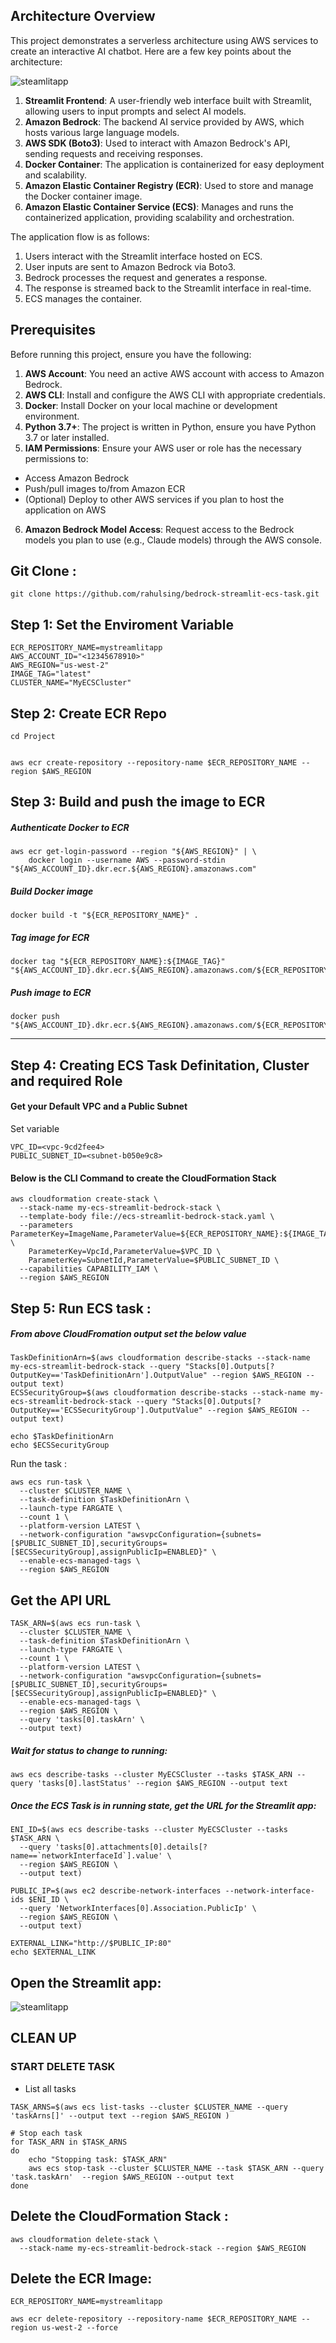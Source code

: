 

## Architecture Overview
This project demonstrates a serverless architecture using AWS services to create an interactive AI chatbot. Here are a few key points about the architecture:

![steamlitapp](https://github.com/rahulsing/bedrock-streamlit-ecs-task/blob/main/StreamlitOnECS.PNG?raw=true)

1. **Streamlit Frontend**: A user-friendly web interface built with Streamlit, allowing users to input prompts and select AI models.
2. **Amazon Bedrock**: The backend AI service provided by AWS, which hosts various large language models.
3. **AWS SDK (Boto3)**: Used to interact with Amazon Bedrock's API, sending requests and receiving responses.
4. **Docker Container**: The application is containerized for easy deployment and scalability.
5. **Amazon Elastic Container Registry (ECR)**: Used to store and manage the Docker container image.
6. **Amazon Elastic Container Service (ECS)**: Manages and runs the containerized application, providing scalability and orchestration.

The application flow is as follows:
1. Users interact with the Streamlit interface hosted on ECS.
2. User inputs are sent to Amazon Bedrock via Boto3.
3. Bedrock processes the request and generates a response.
4. The response is streamed back to the Streamlit interface in real-time.
5. ECS manages the container.

## Prerequisites

Before running this project, ensure you have the following:

1. **AWS Account**: You need an active AWS account with access to Amazon Bedrock.
2. **AWS CLI**: Install and configure the AWS CLI with appropriate credentials.
3. **Docker**: Install Docker on your local machine or development environment.
4. **Python 3.7+**: The project is written in Python, ensure you have Python 3.7 or later installed.
5. **IAM Permissions**: Ensure your AWS user or role has the necessary permissions to:
- Access Amazon Bedrock
- Push/pull images to/from Amazon ECR
- (Optional) Deploy to other AWS services if you plan to host the application on AWS
6. **Amazon Bedrock Model Access**: Request access to the Bedrock models you plan to use (e.g., Claude models) through the AWS console.

## Git Clone : 
```
git clone https://github.com/rahulsing/bedrock-streamlit-ecs-task.git
```


## Step 1: Set the Enviroment Variable
```
ECR_REPOSITORY_NAME=mystreamlitapp
AWS_ACCOUNT_ID="<12345678910>"
AWS_REGION="us-west-2"
IMAGE_TAG="latest"
CLUSTER_NAME="MyECSCluster"

```

##  Step 2: Create ECR Repo

```
cd Project


aws ecr create-repository --repository-name $ECR_REPOSITORY_NAME --region $AWS_REGION
```

##  Step 3: Build and push the image to ECR

##### Authenticate Docker to ECR
```
aws ecr get-login-password --region "${AWS_REGION}" | \
    docker login --username AWS --password-stdin "${AWS_ACCOUNT_ID}.dkr.ecr.${AWS_REGION}.amazonaws.com"
```
##### Build Docker image
```
docker build -t "${ECR_REPOSITORY_NAME}" .
```
##### Tag image for ECR
```
docker tag "${ECR_REPOSITORY_NAME}:${IMAGE_TAG}" "${AWS_ACCOUNT_ID}.dkr.ecr.${AWS_REGION}.amazonaws.com/${ECR_REPOSITORY_NAME}:${IMAGE_TAG}"
```

##### Push image to ECR
```
docker push "${AWS_ACCOUNT_ID}.dkr.ecr.${AWS_REGION}.amazonaws.com/${ECR_REPOSITORY_NAME}:${IMAGE_TAG}"
```
-------------------------


## Step 4: Creating ECS Task Definitation, Cluster and required Role
#### Get your Default VPC and a Public Subnet
Set variable 
``` 
VPC_ID=<vpc-9cd2fee4>
PUBLIC_SUBNET_ID=<subnet-b050e9c8>
```

#### Below is the CLI Command to create the CloudFormation Stack
```
aws cloudformation create-stack \
  --stack-name my-ecs-streamlit-bedrock-stack \
  --template-body file://ecs-streamlit-bedrock-stack.yaml \
  --parameters ParameterKey=ImageName,ParameterValue=${ECR_REPOSITORY_NAME}:${IMAGE_TAG} \
    ParameterKey=VpcId,ParameterValue=$VPC_ID \
    ParameterKey=SubnetId,ParameterValue=$PUBLIC_SUBNET_ID \
  --capabilities CAPABILITY_IAM \
  --region $AWS_REGION
```

## Step 5: Run ECS task : 
##### From above CloudFromation output set the below value

```
TaskDefinitionArn=$(aws cloudformation describe-stacks --stack-name my-ecs-streamlit-bedrock-stack --query "Stacks[0].Outputs[?OutputKey=='TaskDefinitionArn'].OutputValue" --region $AWS_REGION --output text)
ECSSecurityGroup=$(aws cloudformation describe-stacks --stack-name my-ecs-streamlit-bedrock-stack --query "Stacks[0].Outputs[?OutputKey=='ECSSecurityGroup'].OutputValue" --region $AWS_REGION --output text)

echo $TaskDefinitionArn
echo $ECSSecurityGroup
```


Run the task  : 
```
aws ecs run-task \
  --cluster $CLUSTER_NAME \
  --task-definition $TaskDefinitionArn \
  --launch-type FARGATE \
  --count 1 \
  --platform-version LATEST \
  --network-configuration "awsvpcConfiguration={subnets=[$PUBLIC_SUBNET_ID],securityGroups=[$ECSSecurityGroup],assignPublicIp=ENABLED}" \
  --enable-ecs-managed-tags \
  --region $AWS_REGION
```

## Get the API URL 
```
TASK_ARN=$(aws ecs run-task \
  --cluster $CLUSTER_NAME \
  --task-definition $TaskDefinitionArn \
  --launch-type FARGATE \
  --count 1 \
  --platform-version LATEST \
  --network-configuration "awsvpcConfiguration={subnets=[$PUBLIC_SUBNET_ID],securityGroups=[$ECSSecurityGroup],assignPublicIp=ENABLED}" \
  --enable-ecs-managed-tags \
  --region $AWS_REGION \
  --query 'tasks[0].taskArn' \
  --output text)
```

##### Wait for status to change to running: 
```
aws ecs describe-tasks --cluster MyECSCluster --tasks $TASK_ARN --query 'tasks[0].lastStatus' --region $AWS_REGION --output text 

```

##### Once the ECS Task is in running state, get the URL for the Streamlit app: 

```
ENI_ID=$(aws ecs describe-tasks --cluster MyECSCluster --tasks $TASK_ARN \
  --query 'tasks[0].attachments[0].details[?name==`networkInterfaceId`].value' \
  --region $AWS_REGION \
  --output text)

PUBLIC_IP=$(aws ec2 describe-network-interfaces --network-interface-ids $ENI_ID \
  --query 'NetworkInterfaces[0].Association.PublicIp' \
  --region $AWS_REGION \
  --output text)

EXTERNAL_LINK="http://$PUBLIC_IP:80"
echo $EXTERNAL_LINK
```



## Open the Streamlit app: 
![steamlitapp](https://github.com/rahulsing/bedrock-streamlit-ecs-task/blob/main/StreamlitApp.PNG?raw=true)


## CLEAN UP 

###  START DELETE TASK 

- List all tasks
```
TASK_ARNS=$(aws ecs list-tasks --cluster $CLUSTER_NAME --query 'taskArns[]' --output text --region $AWS_REGION )

# Stop each task
for TASK_ARN in $TASK_ARNS
do
    echo "Stopping task: $TASK_ARN"
    aws ecs stop-task --cluster $CLUSTER_NAME --task $TASK_ARN --query 'task.taskArn'  --region $AWS_REGION --output text 
done
```

## Delete the CloudFormation Stack : 
```
aws cloudformation delete-stack \
  --stack-name my-ecs-streamlit-bedrock-stack --region $AWS_REGION
```

## Delete the ECR Image: 
```
ECR_REPOSITORY_NAME=mystreamlitapp

aws ecr delete-repository --repository-name $ECR_REPOSITORY_NAME --region us-west-2 --force 
```
